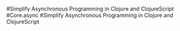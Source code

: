 #Simplify Asynchronous Programming in Clojure and ClojureScript
#Core.async
#Simplify Asynchronous Programming in Clojure and ClojureScript
